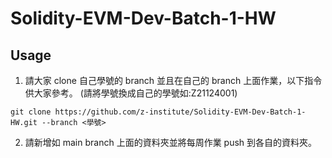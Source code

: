 # Solidity-EVM-Dev-Batch-1-HW
## Usage
1. 請大家 clone 自己學號的 branch 並且在自己的 branch 上面作業，以下指令供大家參考。 (請將學號換成自己的學號如:Z21124001)
```
git clone https://github.com/z-institute/Solidity-EVM-Dev-Batch-1-HW.git --branch <學號>
```
2. 請新增如 main branch 上面的資料夾並將每周作業 push 到各自的資料夾。